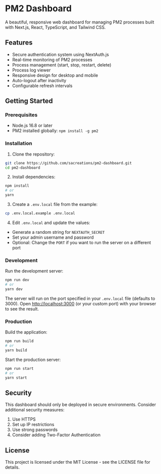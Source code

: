 # PM2 Dashboard

A beautiful, responsive web dashboard for managing PM2 processes built with Next.js, React, TypeScript, and Tailwind CSS.

## Features

- Secure authentication system using NextAuth.js
- Real-time monitoring of PM2 processes
- Process management (start, stop, restart, delete)
- Process log viewer
- Responsive design for desktop and mobile
- Auto-logout after inactivity
- Configurable refresh intervals

## Getting Started

### Prerequisites

- Node.js 16.8 or later
- PM2 installed globally: `npm install -g pm2`

### Installation

1. Clone the repository:

```bash
git clone https://github.com/sacreations/pm2-dashboard.git
cd pm2-dashboard
```

2. Install dependencies:

```bash
npm install
# or
yarn
```

3. Create a `.env.local` file from the example:

```bash
cp .env.local.example .env.local
```

4. Edit `.env.local` and update the values:

- Generate a random string for `NEXTAUTH_SECRET`
- Set your admin username and password
- Optional: Change the `PORT` if you want to run the server on a different port

### Development

Run the development server:

```bash
npm run dev
# or
yarn dev
```

The server will run on the port specified in your `.env.local` file (defaults to 3000).
Open [http://localhost:3000](http://localhost:3000) (or your custom port) with your browser to see the result.

### Production

Build the application:

```bash
npm run build
# or
yarn build
```

Start the production server:

```bash
npm run start
# or
yarn start
```

## Security

This dashboard should only be deployed in secure environments. Consider additional security measures:

1. Use HTTPS
2. Set up IP restrictions
3. Use strong passwords
4. Consider adding Two-Factor Authentication

## License

This project is licensed under the MIT License - see the LICENSE file for details.
